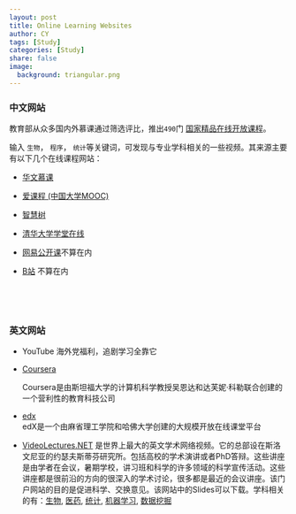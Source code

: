 ```yaml
---
layout: post
title: Online Learning Websites
author: CY
tags: [Study]
categories: [Study]
share: false
image:
  background: triangular.png
---
```




### 中文网站

教育部从众多国内外慕课通过筛选评比，推出`490`门 [国家精品在线开放课程](http://www.chinaooc.cn/front/show_result.htm)。   

输入 `生物`， `程序`， `统计`等关键词，可发现与专业学科相关的一些视频。其来源主要有以下几个在线课程网站：   

* [华文慕课](http://www.chinesemooc.org/)     

* [爱课程 (中国大学MOOC)](http://www.icourse163.org/university/icourse#/c)    

* [智慧树](http://www.zhihuishu.com/)        

* [清华大学学堂在线](http://www.xuetangx.com/)           

* [网易公开课](https://open.163.com/)不算在内        

* [B站](https://www.bilibili.com/) 不算在内           

  ​

  ​

### 英文网站

* YouTube 海外党福利，追剧学习全靠它          

* [Coursera](https://www.coursera.org/)            

  Coursera是由斯坦福大学的计算机科学教授吴恩达和达芙妮·科勒联合创建的一个营利性的教育科技公司

* [edx](https://www.edx.org/)          
  edX是一个由麻省理工学院和哈佛大学创建的大规模开放在线课堂平台         

* [VideoLectures.NET](http://videolectures.net/) 是世界上最大的英文学术网络视频。它的总部设在斯洛文尼亚的约瑟夫斯蒂芬研究所。包括高校的学术演讲或者PhD答辩。这些讲座是由学者在会议，暑期学校，讲习班和科学的许多领域的科学宣传活动。这些讲座都是很前沿的方向的很深入的学术讨论，很多都是最近的会议讲座。该门户网站的目的是促进科学、交换意见。该网站中的Slides可以下载。学科相关的有：[生物](http://videolectures.net/Top/Biology/), [医药](http://videolectures.net/Top/Medicine/), [统计](http://videolectures.net/Top/Mathematics/Statistics), [机器学习](http://videolectures.net/Top/Computer_Science/Machine_Learning/), [数据挖掘](http://videolectures.net/Top/Computer_Science/Data_Mining/)      

